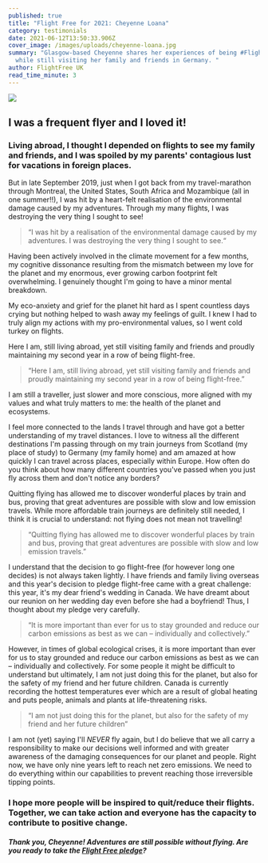 ```yaml
---
published: true
title: "Flight Free for 2021: Cheyenne Loana"
category: testimonials
date: 2021-06-12T13:50:33.906Z
cover_image: /images/uploads/cheyenne-loana.jpg
summary: "Glasgow-based Cheyenne shares her experiences of being #FlightFree
  while still visiting her family and friends in Germany. "
author: FlightFree UK
read_time_minute: 3
---
```

![](/images/uploads/cheyenne-loana-quote.jpg)

## I was a frequent flyer and I loved it!

### Living abroad, I thought I depended on flights to see my family and friends, and I was spoiled by my parents' contagious lust for vacations in foreign places.

But in late September 2019, just when I got back from my travel-marathon through Montreal, the United States, South Africa and Mozambique (all in one summer!!), I was hit by a heart-felt realisation of the environmental damage caused by my adventures. Through my many flights, I was destroying the very thing I sought to see! 

> “I was hit by a realisation of the environmental damage caused by my adventures. I was destroying the very thing I sought to see.“

Having been actively involved in the climate movement for a few months, my cognitive dissonance resulting from the mismatch between my love for the planet and my enormous, ever growing carbon footprint felt overwhelming. I genuinely thought I'm going to have a minor mental breakdown. 

My eco-anxiety and grief for the planet hit hard as I spent countless days crying but nothing helped to wash away my feelings of guilt. I knew I had to truly align my actions with my pro-environmental values, so I went cold turkey on flights.

Here I am, still living abroad, yet still visiting family and friends and proudly maintaining my second year in a row of being flight-free. 

> “Here I am, still living abroad, yet still visiting family and friends and proudly maintaining my second year in a row of being flight-free.”

I am still a traveller, just slower and more conscious, more aligned with my values and what truly matters to me: the health of the planet and ecosystems. 

I feel more connected to the lands I travel through and have got a better understanding of my travel distances. I love to witness all the different destinations I'm passing through on my train journeys from Scotland (my place of study) to Germany (my family home) and am amazed at how quickly I can travel across places, especially within Europe. How often do you think about how many different countries you've passed when you just fly across them and don't notice any borders? 

Quitting flying has allowed me to discover wonderful places by train and bus, proving that great adventures are possible with slow and low emission travels. While more affordable train journeys are definitely still needed, I think it is crucial to understand: not flying does not mean not travelling! 

> “Quitting flying has allowed me to discover wonderful places by train and bus, proving that great adventures are possible with slow and low emission travels.”

I understand that the decision to go flight-free (for however long one decides) is not always taken lightly. I have friends and family living overseas and this year's decision to pledge flight-free came with a great challenge: this year, it's my dear friend's wedding in Canada. We have dreamt about our reunion on her wedding day even before she had a boyfriend! Thus, I thought about my pledge very carefully.

> “It is more important than ever for us to stay grounded and reduce our carbon emissions as best as we can – individually and collectively.”

However, in times of global ecological crises, it is more important than ever for us to stay grounded and reduce our carbon emissions as best as we can – individually and collectively. For some people it might be difficult to understand but ultimately, I am not just doing this for the planet, but also for the safety of my friend and her future children. Canada is currently recording the hottest temperatures ever which are a result of global heating and puts people, animals and plants at life-threatening risks. 

> “I am not just doing this for the planet, but also for the safety of my friend and her future children”

I am not (yet) saying I'll *NEVER* fly again, but I do believe that we all carry a responsibility to make our decisions well informed and with greater awareness of the damaging consequences for our planet and people. Right now, we have only nine years left to reach net zero emissions. We need to do everything within our capabilities to prevent reaching those irreversible tipping points. 

### I hope more people will be inspired to quit/reduce their flights. Together, we can take action and everyone has the capacity to contribute to positive change.

#### *Thank you, Cheyenne! Adventures are still possible without flying. Are you ready to take the [Flight Free pledge](/take_action/)?*